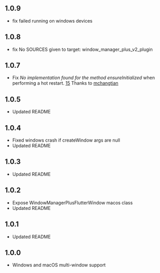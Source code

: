 
## 1.0.9

- fix failed running on windows devices

## 1.0.8

- fix No SOURCES given to target: window_manager_plus_v2_plugin

## 1.0.7

- Fix _No implementation found for the method ensureInitialized_ when performing a hot restart. [15](https://github.com/pichillilorenzo/window_manager_plus/issues/15#issuecomment-2928841747) Thanks to [mchangtian](https://github.com/mchangtian)

## 1.0.5

- Updated README

## 1.0.4

- Fixed windows crash if createWindow args are null
- Updated README

## 1.0.3

- Updated README

## 1.0.2

- Expose WindowManagerPlusFlutterWindow macos class
- Updated README

## 1.0.1

- Updated README

## 1.0.0

- Windows and macOS multi-window support